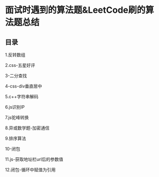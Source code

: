 # 面试时遇到的算法题&LeetCode刷的算法题总结
## 目录

1.反转数组

2.css-五星好评

3-二分查找

4-css-div垂直居中

5.c++字符串解码

6.js识别IP

7.js驼峰转换

8.异或数学题-加密通信

9.排序算法

10-闭包	

11.js-获取地址栏url后的参数值

12.闭包-循环中赋值为引用




